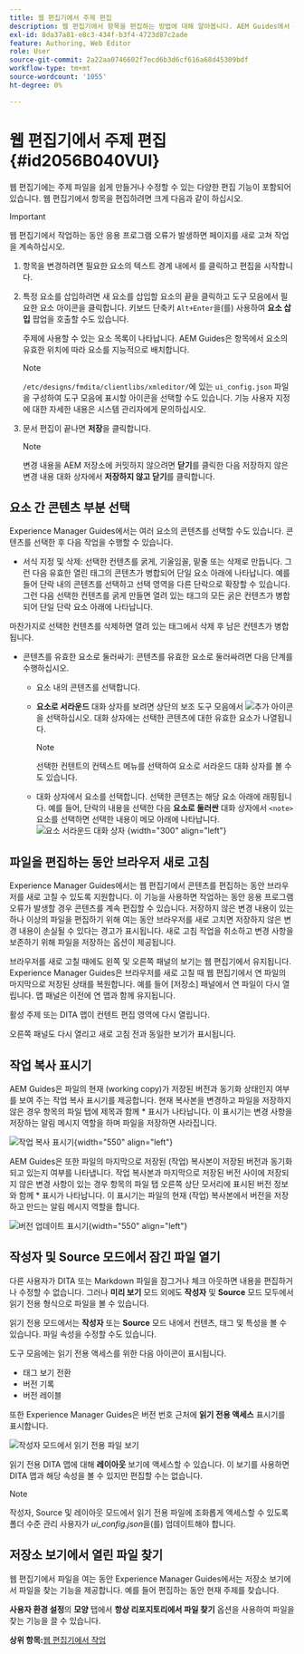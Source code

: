 ```yaml
---
title: 웹 편집기에서 주제 편집
description: 웹 편집기에서 항목을 편집하는 방법에 대해 알아봅니다. AEM Guides에서 주제 파일을 수정하는 다양한 편집 기능에 대해 알아봅니다.
exl-id: 8da37a81-e8c3-434f-b3f4-4723d87c2ade
feature: Authoring, Web Editor
role: User
source-git-commit: 2a22aa0746602f7ecd6b3d6cf616a68d45309bdf
workflow-type: tm+mt
source-wordcount: '1055'
ht-degree: 0%

---
```


# 웹 편집기에서 주제 편집 {#id2056B040VUI}

웹 편집기에는 주제 파일을 쉽게 만들거나 수정할 수 있는 다양한 편집 기능이 포함되어 있습니다. 웹 편집기에서 항목을 편집하려면 크게 다음과 같이 하십시오.

>[!IMPORTANT]
>
> 웹 편집기에서 작업하는 동안 응용 프로그램 오류가 발생하면 페이지를 새로 고쳐 작업을 계속하십시오.

1. 항목을 변경하려면 필요한 요소의 텍스트 경계 내에서 를 클릭하고 편집을 시작합니다.

1. 특정 요소를 삽입하려면 새 요소를 삽입할 요소의 끝을 클릭하고 도구 모음에서 필요한 요소 아이콘을 클릭합니다. 키보드 단축키 `Alt+Enter`을(를) 사용하여 **요소 삽입** 팝업을 호출할 수도 있습니다.

   주제에 사용할 수 있는 요소 목록이 나타납니다. AEM Guides은 항목에서 요소의 유효한 위치에 따라 요소를 지능적으로 배치합니다.

   >[!NOTE]
   >
   > `/etc/designs/fmdita/clientlibs/xmleditor/`에 있는 `ui_config.json` 파일을 구성하여 도구 모음에 표시할 아이콘을 선택할 수도 있습니다. 기능 사용자 지정에 대한 자세한 내용은 시스템 관리자에게 문의하십시오.

1. 문서 편집이 끝나면 **저장**&#x200B;을 클릭합니다.

   >[!NOTE]
   >
   > 변경 내용을 AEM 저장소에 커밋하지 않으려면 **닫기**&#x200B;를 클릭한 다음 저장하지 않은 변경 내용 대화 상자에서 **저장하지 않고 닫기**&#x200B;를 클릭합니다.


## 요소 간 콘텐츠 부분 선택

Experience Manager Guides에서는 여러 요소의 콘텐츠를 선택할 수도 있습니다. 콘텐츠를 선택한 후 다음 작업을 수행할 수 있습니다.

- 서식 지정 및 삭제: 선택한 컨텐츠를 굵게, 기울임꼴, 밑줄 또는 삭제로 만듭니다. 그런 다음 유효한 열린 태그의 콘텐츠가 병합되어 단일 요소 아래에 나타납니다. 예를 들어 단락 내의 콘텐츠를 선택하고 선택 영역을 다른 단락으로 확장할 수 있습니다. 그런 다음 선택한 컨텐츠를 굵게 만들면 열려 있는 태그의 모든 굵은 컨텐츠가 병합되어 단일 단락 요소 아래에 나타납니다.

마찬가지로 선택한 컨텐츠를 삭제하면 열려 있는 태그에서 삭제 후 남은 컨텐츠가 병합됩니다.

- 콘텐츠를 유효한 요소로 둘러싸기: 콘텐츠를 유효한 요소로 둘러싸려면 다음 단계를 수행하십시오.

   - 요소 내의 콘텐츠를 선택합니다.
   - **요소로 서라운드** 대화 상자를 보려면 상단의 보조 도구 모음에서 ![추가](images/Add_icon.svg) 아이콘을 선택하십시오. 대화 상자에는 선택한 콘텐츠에 대한 유효한 요소가 나열됩니다.
     >[!NOTE]
     >
     > 선택한 컨텐트의 컨텍스트 메뉴를 선택하여 요소로 서라운드 대화 상자를 볼 수도 있습니다.

   - 대화 상자에서 요소를 선택합니다. 선택한 콘텐츠는 해당 요소 아래에 래핑됩니다. 예를 들어, 단락의 내용을 선택한 다음 **요소로 둘러싼** 대화 상자에서 `<note>` 요소를 선택하면 선택한 내용이 메모 아래에 나타납니다.\
     ![요소 서라운드 대화 상자](./images/surround-element.png) {width="300" align="left"}

## 파일을 편집하는 동안 브라우저 새로 고침

Experience Manager Guides에서는 웹 편집기에서 콘텐츠를 편집하는 동안 브라우저를 새로 고칠 수 있도록 지원합니다. 이 기능을 사용하면 작업하는 동안 응용 프로그램 오류가 발생할 경우 콘텐츠를 계속 편집할 수 있습니다. 저장하지 않은 변경 내용이 있는 하나 이상의 파일을 편집하기 위해 여는 동안 브라우저를 새로 고치면 저장하지 않은 변경 내용이 손실될 수 있다는 경고가 표시됩니다. 새로 고침 작업을 취소하고 변경 사항을 보존하기 위해 파일을 저장하는 옵션이 제공됩니다.

브라우저를 새로 고칠 때에도 왼쪽 및 오른쪽 패널의 보기는 웹 편집기에서 유지됩니다. Experience Manager Guides은 브라우저를 새로 고칠 때 웹 편집기에서 연 파일의 마지막으로 저장된 상태를 복원합니다. 예를 들어 [저장소] 패널에서 연 파일이 다시 열립니다. 맵 패널은 이전에 연 맵과 함께 유지됩니다.

활성 주제 또는 DITA 맵이 컨텐트 편집 영역에 다시 열립니다.

오른쪽 패널도 다시 열리고 새로 고침 전과 동일한 보기가 표시됩니다.

## 작업 복사 표시기

AEM Guides은 파일의 현재 \(working copy\)가 저장된 버전과 동기화 상태인지 여부를 보여 주는 작업 복사 표시기를 제공합니다. 현재 복사본을 변경하고 파일을 저장하지 않은 경우 항목의 파일 탭에 제목과 함께 \* 표시가 나타납니다. 이 표시기는 변경 사항을 저장하는 알림 메시지 역할을 하며 파일을 저장하면 사라집니다.

![작업 복사 표시기](images/working-copy-text-update-indicator.png){width="550" align="left"}

AEM Guides은 또한 파일의 마지막으로 저장된 \(작업\) 복사본이 저장된 버전과 동기화되고 있는지 여부를 나타냅니다. 작업 복사본과 마지막으로 저장된 버전 사이에 저장되지 않은 변경 사항이 있는 경우 항목의 파일 탭 오른쪽 상단 모서리에 표시된 버전 정보와 함께 \* 표시가 나타납니다. 이 표시기는 파일의 현재 \(작업\) 복사본에서 버전을 저장하고 만드는 알림 메시지 역할을 합니다.

![버전 업데이트 표시기](images/version-update-indicator.png){width="550" align="left"}


## 작성자 및 Source 모드에서 잠긴 파일 열기

다른 사용자가 DITA 또는 Markdown 파일을 잠그거나 체크 아웃하면 내용을 편집하거나 수정할 수 없습니다. 그러나 **미리 보기** 모드 외에도 **작성자** 및 **Source** 모드 모두에서 읽기 전용 형식으로 파일을 볼 수 있습니다.

읽기 전용 모드에서는 **작성자** 또는 **Source** 모드 내에서 컨텐츠, 태그 및 특성을 볼 수 있습니다. 파일 속성을 수정할 수도 있습니다.

도구 모음에는 읽기 전용 액세스를 위한 다음 아이콘이 표시됩니다.

- 태그 보기 전환
- 버전 기록
- 버전 레이블

또한 Experience Manager Guides은 버전 번호 근처에 **읽기 전용 액세스** 표시기를 표시합니다.

![작성자 모드에서 읽기 전용 파일 보기](images/locked-file-editor.png)

읽기 전용 DITA 맵에 대해 **레이아웃** 보기에 액세스할 수 있습니다. 이 보기를 사용하면 DITA 맵과 해당 속성을 볼 수 있지만 편집할 수는 없습니다.

>[!NOTE]
>
> 작성자, Source 및 레이아웃 모드에서 읽기 전용 파일에 조화롭게 액세스할 수 있도록 폴더 수준 관리 사용자가 *ui_config.json*&#x200B;을(를) 업데이트해야 합니다.

## 저장소 보기에서 열린 파일 찾기

웹 편집기에서 파일을 여는 동안 Experience Manager Guides에서는 저장소 보기에서 파일을 찾는 기능을 제공합니다. 예를 들어 편집하는 동안 현재 주제를 찾습니다.

**사용자 환경 설정**&#x200B;의 **모양** 탭에서 **항상 리포지토리에서 파일 찾기** 옵션을 사용하여 파일을 찾는 기능을 끌 수 있습니다.


**상위 항목:**[&#x200B;웹 편집기에서 작업](web-editor.md)
